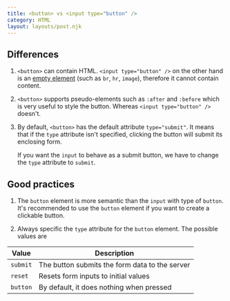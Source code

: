 ```yaml
---
title: <button> vs <input type="button" />
category: HTML
layout: layouts/post.njk
---
```


## Differences

1. `<button>` can contain HTML. `<input type="button" />` on the other hand is an [empty element](https://developer.mozilla.org/en-US/docs/Glossary/Empty_element) (such as `br`, `hr`, `image`), therefore it cannot contain content.

2. `<button>` supports pseudo-elements such as `:after` and `:before` which is very useful to style the button. Whereas `<input type="button" />` doesn't.

3. By default, `<button>` has the default attribute `type="submit"`. It means that if the `type` attribute isn't specified, clicking the button will submit its enclosing form.

    If you want the `input` to behave as a submit button, we have to change the `type` attribute to `submit`.

## Good practices

1. The `button` element is more semantic than the `input` with type of `button`. It's recommended to use the `button` element if you want to create a clickable button.

2. Always specific the `type` attribute for the `button` element. The possible values are

| Value    | Description                                    |
| -------- | ---------------------------------------------- |
| `submit` | The button submits the form data to the server |
| `reset`  | Resets form inputs to initial values           |
| `button` | By default, it does nothing when pressed       |
